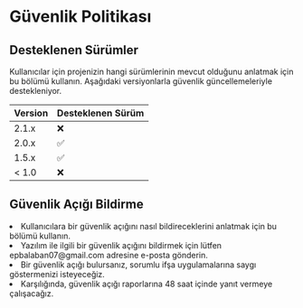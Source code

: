 # Güvenlik Politikası

## Desteklenen Sürümler

Kullanıcılar için projenizin hangi sürümlerinin mevcut olduğunu anlatmak için bu bölümü kullanın.
Aşağıdaki versiyonlarla güvenlik güncellemeleriyle destekleniyor.

| Version | Desteklenen Sürüm  |
| ------- | ------------------ |
| 2.1.x   | :x:                |
| 2.0.x   | :white_check_mark: |
| 1.5.x   | :white_check_mark: |
| < 1.0   | :x:                |

## Güvenlik Açığı Bildirme

<li>Kullanıcılara bir güvenlik açığını nasıl bildireceklerini anlatmak için bu bölümü kullanın.</li>

<li>Yazılım ile ilgili bir güvenlik açığını bildirmek için lütfen epbalaban07@gmail.com adresine e-posta gönderin.</li>

<li>Bir güvenlik açığı bulursanız, sorumlu ifşa uygulamalarına saygı göstermenizi isteyeceğiz.</li>

<li>Karşılığında, güvenlik açığı raporlarına 48 saat içinde yanıt vermeye çalışacağız.</li>
